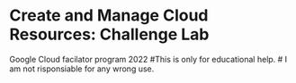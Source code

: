 # Create and Manage Cloud Resources: Challenge Lab
 Google Cloud facilator program 2022 
#This is only for educational help. # I am not risponsiable for any wrong use.
